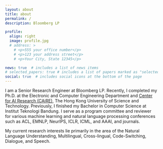 ```yaml
---
layout: about
title: about
permalink: /
description: Bloomberg LP

profile:
  align: right
  image: profile.jpg
  # address: >
    # <p>555 your office number</p>
    # <p>123 your address street</p>
    # <p>Your City, State 12345</p>

news: true  # includes a list of news items
# selected_papers: true # includes a list of papers marked as "selected={true}"
social: true  # includes social icons at the bottom of the page
---
```


I am a Senior Research Engineer at Bloomberg LP. Recently, I completed my Ph.D. at the Electronic and Computer Engineering Department and [Center for AI Research (CAiRE)](https://hltchkust.github.io/), The Hong Kong University of Science and Technology. Previously, I finished my Bachelor in Computer Science at Institut Teknologi Bandung. I serve as a program committee and reviewer for various machine learning and natural language processing conferences such as ACL, EMNLP, NeurIPS, ICLR, ICML, and AAAI, and journals.

My current research interests lie primarily in the area of the Natural Language Understanding, Multilingual, Cross-lingual, Code-Switching, Dialogue, and Speech. 

<!-- Write your biography here. Tell the world about yourself. Link to your favorite [subreddit](http://reddit.com){:target="\_blank"}. You can put a picture in, too. The code is already in, just name your picture `prof_pic.jpg` and put it in the `img/` folder.

Put your address / P.O. box / other info right below your picture. You can also disable any these elements by editing `profile` property of the YAML header of your `_pages/about.md`. Edit `_bibliography/papers.bib` and Jekyll will render your [publications page](/al-folio/publications/) automatically.

Link to your social media connections, too. This theme is set up to use [Font Awesome icons](http://fortawesome.github.io/Font-Awesome/){:target="\_blank"} and [Academicons](https://jpswalsh.github.io/academicons/){:target="\_blank"}, like the ones below. Add your Facebook, Twitter, LinkedIn, Google Scholar, or just disable all of them. -->
